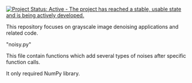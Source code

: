 [![Project Status: Active - The project has reached a stable, usable state and is being actively developed.](http://www.repostatus.org/badges/latest/active.svg)](https://www.repostatus.org/)

This repository focuses on grayscale image denoising applications and related code.

"noisy.py"

This file contain functions which add several types of noises after specific function calls. 

It only required NumPy library.

